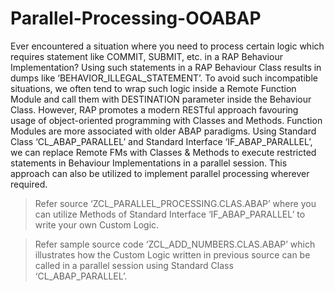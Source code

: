 # Parallel-Processing-OOABAP

Ever encountered a situation where you need to process certain logic which requires statement like COMMIT, SUBMIT, etc. in a RAP Behaviour Implementation?
Using such statements in a RAP Behaviour Class results in dumps like ‘BEHAVIOR_ILLEGAL_STATEMENT’.
To avoid such incompatible situations, we often tend to wrap such logic inside a Remote Function Module and call them with DESTINATION parameter inside the Behaviour Class.
However, RAP promotes a modern RESTful approach favouring usage of object-oriented programming with Classes and Methods. Function Modules are more associated with older ABAP paradigms.
Using Standard Class ‘CL_ABAP_PARALLEL’ and Standard Interface ‘IF_ABAP_PARALLEL’, we can replace Remote FMs with Classes & Methods to execute restricted statements in Behaviour Implementations in a parallel session. This approach can also be utilized to implement parallel processing wherever required.
> Refer source ‘ZCL_PARALLEL_PROCESSING.CLAS.ABAP’ where you can utilize Methods of Standard Interface ‘IF_ABAP_PARALLEL’  to write your own Custom Logic.

> Refer sample source code ‘ZCL_ADD_NUMBERS.CLAS.ABAP’ which illustrates how the Custom Logic written in previous source can be called in a parallel session using Standard Class ‘CL_ABAP_PARALLEL’.
